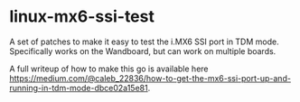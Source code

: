 # linux-mx6-ssi-test
A set of patches to make it easy to test the i.MX6 SSI port in TDM mode.  Specifically works on the Wandboard, but can work on multiple boards.

A full writeup of how to make this go is available here https://medium.com/@caleb_22836/how-to-get-the-mx6-ssi-port-up-and-running-in-tdm-mode-dbce02a15e81.


